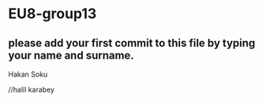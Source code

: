 # EU8-group13
## please add your first commit to this file by typing your name and surname.
Hakan Soku


//halil karabey